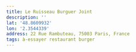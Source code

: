 ```yaml
---
title: Le Ruisseau Burguer Joint
description: ''
lat: '48.8609932'
lon: '2.3544339'
address: 22 Rue Rambuteau, 75003 Paris, France
tags: à-essayer restaurant burger
---
```

